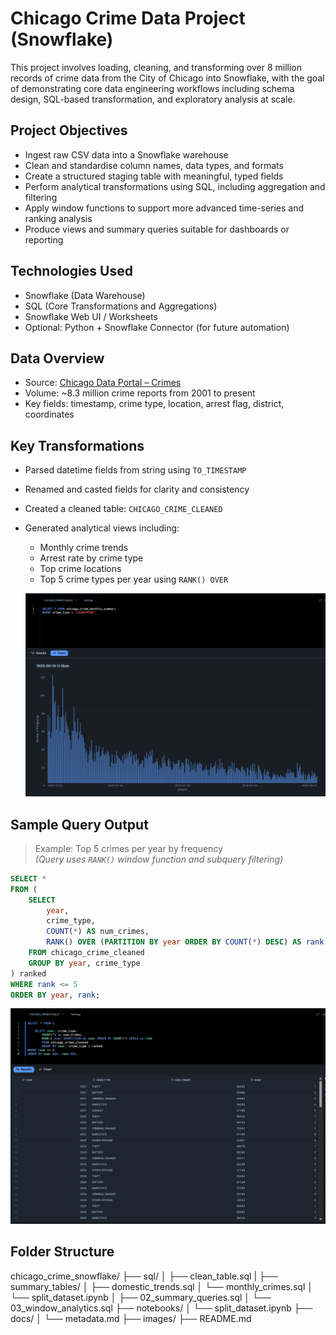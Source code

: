 # Chicago Crime Data Project (Snowflake)

This project involves loading, cleaning, and transforming over 8 million records of crime data from the City of Chicago into Snowflake, with the goal of demonstrating core data engineering workflows including schema design, SQL-based transformation, and exploratory analysis at scale.

## Project Objectives

- Ingest raw CSV data into a Snowflake warehouse
- Clean and standardise column names, data types, and formats
- Create a structured staging table with meaningful, typed fields
- Perform analytical transformations using SQL, including aggregation and filtering
- Apply window functions to support more advanced time-series and ranking analysis
- Produce views and summary queries suitable for dashboards or reporting

## Technologies Used

- Snowflake (Data Warehouse)
- SQL (Core Transformations and Aggregations)
- Snowflake Web UI / Worksheets
- Optional: Python + Snowflake Connector (for future automation)

## Data Overview

- Source: [Chicago Data Portal – Crimes](https://data.cityofchicago.org/)
- Volume: ~8.3 million crime reports from 2001 to present
- Key fields: timestamp, crime type, location, arrest flag, district, coordinates

## Key Transformations

- Parsed datetime fields from string using `TO_TIMESTAMP`
- Renamed and casted fields for clarity and consistency
- Created a cleaned table: `CHICAGO_CRIME_CLEANED`
- Generated analytical views including:
  - Monthly crime trends
  - Arrest rate by crime type
  - Top crime locations
  - Top 5 crime types per year using `RANK() OVER`
 
  ![monthly_kidnappings](https://github.com/trow-land/Data-Science/blob/main/Chicago%20Crime%20Snowflake/images/Monthly_kidnappings.png)

## Sample Query Output

> Example: Top 5 crimes per year by frequency  
> *(Query uses `RANK()` window function and subquery filtering)*

```sql
SELECT *
FROM (
    SELECT 
        year,
        crime_type,
        COUNT(*) AS num_crimes,
        RANK() OVER (PARTITION BY year ORDER BY COUNT(*) DESC) AS rank
    FROM chicago_crime_cleaned
    GROUP BY year, crime_type
) ranked
WHERE rank <= 5
ORDER BY year, rank;
```

![top crimes](https://github.com/trow-land/Data-Science/blob/main/Chicago%20Crime%20Snowflake/images/window_func.png)




## Folder Structure

chicago_crime_snowflake/
├── sql/
│   ├── clean_table.sql
|   ├── summary_tables/
│        ├── domestic_trends.sql
│        └── monthly_crimes.sql
│   └── split_dataset.ipynb
│   ├── 02_summary_queries.sql
│   └── 03_window_analytics.sql
├── notebooks/
│   └── split_dataset.ipynb
├── docs/
│   └── metadata.md
├── images/
├── README.md
